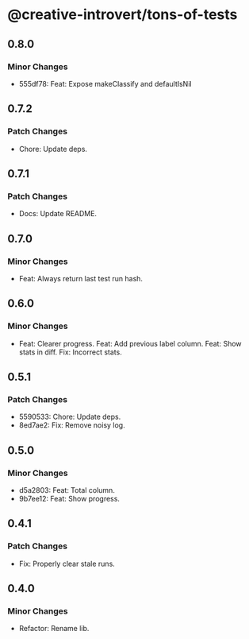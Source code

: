 # @creative-introvert/tons-of-tests

## 0.8.0

### Minor Changes

- 555df78: Feat: Expose makeClassify and defaultIsNil

## 0.7.2

### Patch Changes

- Chore: Update deps.

## 0.7.1

### Patch Changes

- Docs: Update README.

## 0.7.0

### Minor Changes

- Feat: Always return last test run hash.

## 0.6.0

### Minor Changes

- Feat: Clearer progress.
  Feat: Add previous label column.
  Feat: Show stats in diff.
  Fix: Incorrect stats.

## 0.5.1

### Patch Changes

- 5590533: Chore: Update deps.
- 8ed7ae2: Fix: Remove noisy log.

## 0.5.0

### Minor Changes

- d5a2803: Feat: Total column.
- 9b7ee12: Feat: Show progress.

## 0.4.1

### Patch Changes

- Fix: Properly clear stale runs.

## 0.4.0

### Minor Changes

- Refactor: Rename lib.
